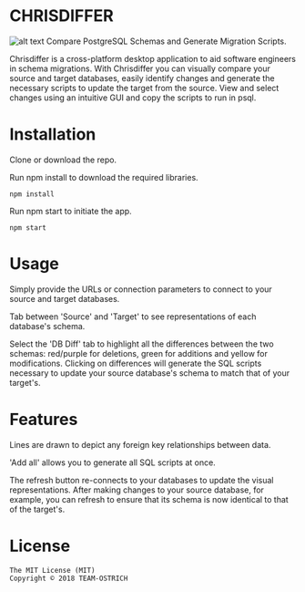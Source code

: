 # CHRISDIFFER
![alt text](https://drive.google.com/file/d/1IVS_33Ow-s8luwaqXJ_CkztKu5xjPffK/view?usp=sharing)
Compare PostgreSQL Schemas and Generate Migration Scripts.

Chrisdiffer is a cross-platform desktop application to aid software engineers in schema migrations. With Chrisdiffer you can visually compare your source and target databases, easily identify changes and generate the necessary scripts to update the target from the source. View and select changes using an intuitive GUI and copy the scripts to run in psql.


# Installation

Clone or download the repo.

Run npm install to download the required libraries.

```
npm install
```

Run npm start to initiate the app.

```
npm start
```

# Usage

Simply provide the URLs or connection parameters to connect to your source and target databases. 

<insert gif>

Tab between 'Source' and 'Target' to see representations of each database's schema.

<insert gif>

Select the 'DB Diff' tab to highlight all the differences between the two schemas: red/purple for deletions, green for additions and yellow for modifications. Clicking on differences will generate the SQL scripts necessary to update your source database's schema to match that of your target's. 

<insert gif>


# Features

Lines are drawn to depict any foreign key relationships between data.

'Add all' allows you to generate all SQL scripts at once.

The refresh button re-connects to your databases to update the visual representations. After making changes to your source database, for example, you can refresh to ensure that its schema is now identical to that of the target's.

# License
```
The MIT License (MIT)
Copyright © 2018 TEAM-OSTRICH

```
